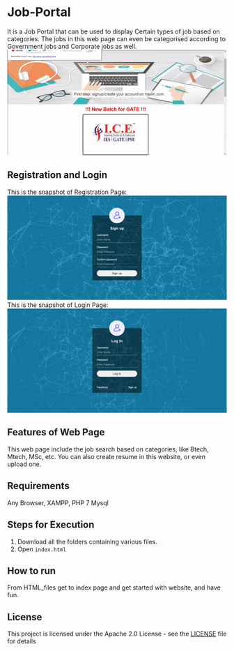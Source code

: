 # Job-Portal
It is a Job Portal that can be used to display Certain types of job based on categories. The jobs in this web page can even be categorised according to Government jobs and Corporate jobs as well.
![alt text](https://github.com/N-NeelPatel/Job-Portal/blob/master/Screenshots/gif.gif "Job Portal")
## Registration and Login
This is the snapshot of Registration Page: ![alt text](https://github.com/N-NeelPatel/Job-Portal/blob/master/Screenshots/signup.PNG "Registration Page")
This is the snapshot of Login Page: ![alt text](https://github.com/N-NeelPatel/Job-Portal/blob/master/Screenshots/login.PNG "Login Page")
## Features of Web Page
This web page include the job search based on categories, like Btech, Mtech, MSc, etc.
You can also create resume in this website, or even upload one.
## Requirements
Any Browser, XAMPP, PHP 7 Mysql
## Steps for Execution 
1. Download all the folders containing various files.
2. Open `index.html`
## How to run
From HTML_files get to index page and get started with website, and have fun.
## License
This project is licensed under the Apache 2.0 License - see the [LICENSE](https://github.com/N-NeelPatel/Job-Portal/blob/master/LICENSE "License") file for details
